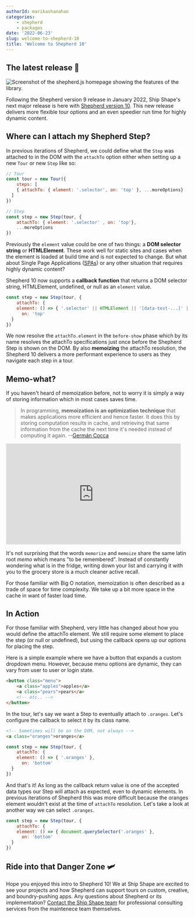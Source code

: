 ```yaml
---
authorId: marikashanahan
categories:
    - shepherd
    - packages
date: '2022-06-23'
slug: welcome-to-shepherd-10
title: 'Welcome to Shepherd 10'
---
```


## The latest release 🎉
![Screenshot of the shepherd.js homepage showing the features of the library.](/img/blog/shepherd6-site4.png)

Following the Shepherd version 9 release in January 2022, Ship Shape's next major release is here with [Shepherd version 10](https://github.com/shipshapecode/shepherd). This new release delivers more flexible tour options and an even speedier run time for highly dynamic content. 

## Where can I attach my Shepherd Step?
In previous iterations of Shepherd, we could define what the `Step` was attached to in the DOM with the `attachTo` option either when setting up a new `Tour` or new `Step` like so:

```js
// Tour
const tour = new Tour({
	steps: [
    { attachTo: { element: '.selector', on: 'top' }, ...moreOptions}
  ]
})

// Step
const step = new Step(tour, {
	attachTo: { element: '.selector' , on: 'top'},
	...moreOptions
})
```
Previously the `element` value could be one of two things: a **DOM selector string** or **HTMLElement**. These work well for static sites and cases when the element is loaded at build time and is not expected to change. But what about Single Page Applications ([SPAs](https://developer.mozilla.org/en-US/docs/Glossary/SPA)) or any other situation that requires highly dynamic content?

Shepherd 10 now supports a **callback function** that returns a DOM selector string, HTMLElement, undefined, or null as an `element` value. 

```js
const step = new Step(tour, {
	attachTo: { 
    element: () => { '.selector' || HTMLElement || '[data-test-...]' || undefined || null },
	  on: 'top'
  }
}) 
```

We now resolve the `attachTo.element` in the `before-show` phase which by its name resolves the attachTo specifications just once before the Shepherd Step is shown on the DOM. By also **memoizing** the attachTo resolution, the Shepherd 10 delivers a more performant experience to users as they navigate each step in a tour.

## Memo-what?

If you haven't heard of memoization before, not to worry it is simply a way of storing information which in most cases saves time.

> In programming, **memoization is an optimization technique** that makes applications more efficient and hence faster. It does this by storing computation results in cache, and retrieving that same information from the cache the next time it's needed instead of computing it again. --[Germán Cocca](https://www.freecodecamp.org/news/author/gercocca/)

<iframe src="https://gifer.com/embed/EVRC" width=480 height=276.480 frameBorder="0" allowFullScreen></iframe>
<br/>

It's not surprising that the words `memorize` and `memoize` share the same latin root *memo* which means "to be remembered". Instead of constantly wondering what is in the fridge, writing down your list and carrying it with you to the grocery store is a much cleaner active recall.

For those familiar with Big O notation, memoization is often described as a trade of space for time complexity. We take up a bit more space in the cache in want of faster load time.

## In Action

For those familiar with Shepherd, very little has changed about how you would define the attachTo element. We still require some element to place the step (or null or undefined), but using the callback opens up our options for placing the step.

Here is a simple example where we have a button that expands a custom dropdown menu. However, because menu options are dynamic, they can vary from user to user or login state.
```html
<button class="menu">
	<a class="apples">apples</a>
	<a class="pears">pears</a>
	<!-- etc.. -->
</button>
```

In the tour, let's say we want a Step to eventually attach to `.oranges`. Let's configure the callback to select it by its class name.

```html
<!-- Sometimes will be on the DOM, not always -->
<a class="oranges">oranges</a>
```

```js
const step = new Step(tour, {
	attachTo: { 
    element: () => { '.oranges' },
	  on: 'bottom'
  }
}) 
``` 

And that's it! As long as the callback return value is one of the accepted data types our Step will attach as expected, even to dynamic elements. In previous iterations of Shepherd this was more difficult because the oranges element wouldn't exist at the time of `attachTo` resolution. Let's take a look at another way we can select  `.oranges`.

```js
const step = new Step(tour, {
	attachTo: { 
    element: () => { document.querySelector('.oranges' },
	  on: 'bottom'
  }
}) 
``` 

## Ride into that Danger Zone 🛩

Hope you enjoyed this intro to Shepherd 10! We at Ship Shape are excited to see your projects and how Shepherd can support tours on custom, creative, and boundry-pushing apps. Any questions about Shepherd or its implementation? [Contact the Ship Shape team](https://shipshape.io/contact/) for professional consulting services from the maintenece team themselves.
